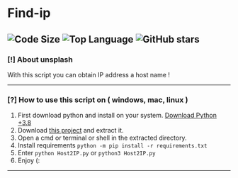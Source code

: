 Find-ip
=================================
![Code Size](https://img.shields.io/github/languages/code-size/distroteam/find-ip) ![Top Language](https://img.shields.io/github/languages/top/distroteam/find-ip) ![GitHub stars](https://img.shields.io/github/stars/distroteam/find-ip)
--------------------------------------------------------------------
### [!] About unsplash
With this script you can obtain IP address a host name !

--------------------------------------------------------------------
### [?] How to use this script on ( windows, mac, linux )
1. First download python and install on your system. [Download Python +3.8](https://www.python.org/downloads/)
2. Download [this project](https://codeload.github.com/IHosseini083/Host2IP/zip/main) and extract it.
3. Open a cmd or terminal or shell in the extracted directory.
4. Install requirements `python -m pip install -r requirements.txt`
5. Enter `python Host2IP.py` or `python3 Host2IP.py`
6. Enjoy (:
--------------------------------------------------------------------

